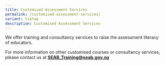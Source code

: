 ```yaml
---
title: Customised Assessment Services
permalink: /customised-assessment-services/
variant: tiptap
description: Customised Assessment Services
---
```

<p>We offer training and consultancy services to raise the assessment literacy
of educators.</p>
<p>For more information on other customised courses or consultancy services,
please contact us at <strong><a href="mailto:seab_training@seab.gov.sg" rel="noopener noreferrer nofollow" target="_blank">SEAB_Training@seab.gov.sg</a></strong>
</p>